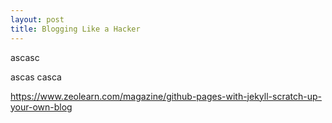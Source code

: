```yaml
---
layout: post
title: Blogging Like a Hacker
---
```


ascasc

ascas
casca


https://www.zeolearn.com/magazine/github-pages-with-jekyll-scratch-up-your-own-blog

